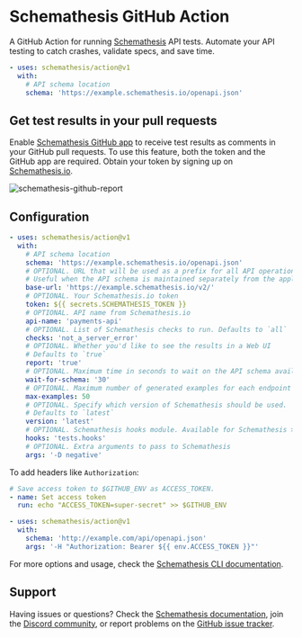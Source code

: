 # Schemathesis GitHub Action

A GitHub Action for running [Schemathesis](https://github.com/schemathesis/schemathesis) API tests. Automate your API testing to catch crashes, validate specs, and save time.

```yaml
- uses: schemathesis/action@v1
  with:
    # API schema location
    schema: 'https://example.schemathesis.io/openapi.json'
```

## Get test results in your pull requests

Enable [Schemathesis GitHub app](https://github.com/apps/schemathesis) to receive test results as comments in your GitHub pull requests. 
To use this feature, both the token and the GitHub app are required. Obtain your token by signing up on [Schemathesis.io](https://app.schemathesis.io/auth/sign-up/?utm_source=gh_action&utm_content=readme).

![schemathesis-github-report](https://github.com/schemathesis/action/assets/1236561/9e5b8826-1a5e-418f-906a-10aaa51acb05)

## Configuration

```yaml
- uses: schemathesis/action@v1
  with:
    # API schema location
    schema: 'https://example.schemathesis.io/openapi.json'
    # OPTIONAL. URL that will be used as a prefix for all API operations.
    # Useful when the API schema is maintained separately from the application.
    base-url: 'https://example.schemathesis.io/v2/'
    # OPTIONAL. Your Schemathesis.io token
    token: ${{ secrets.SCHEMATHESIS_TOKEN }}
    # OPTIONAL. API name from Schemathesis.io
    api-name: 'payments-api'
    # OPTIONAL. List of Schemathesis checks to run. Defaults to `all`
    checks: 'not_a_server_error'
    # OPTIONAL. Whether you'd like to see the results in a Web UI
    # Defaults to `true`
    report: 'true'
    # OPTIONAL. Maximum time in seconds to wait on the API schema availability
    wait-for-schema: '30'
    # OPTIONAL. Maximum number of generated examples for each endpoint
    max-examples: 50
    # OPTIONAL. Specify which version of Schemathesis should be used. 
    # Defaults to `latest`
    version: 'latest'
    # OPTIONAL. Schemathesis hooks module. Available for Schemathesis >= 3.18.5 only
    hooks: 'tests.hooks'
    # OPTIONAL. Extra arguments to pass to Schemathesis
    args: '-D negative'
```

To add headers like `Authorization`:

```yaml
# Save access token to $GITHUB_ENV as ACCESS_TOKEN.
- name: Set access token
  run: echo "ACCESS_TOKEN=super-secret" >> $GITHUB_ENV

- uses: schemathesis/action@v1
  with:
    schema: 'http://example.com/api/openapi.json'
    args: '-H "Authorization: Bearer ${{ env.ACCESS_TOKEN }}"'
```

For more options and usage, check the [Schemathesis CLI documentation](https://schemathesis.readthedocs.io/en/stable/cli.html).

## Support

Having issues or questions? Check the [Schemathesis documentation](https://schemathesis.readthedocs.io/en/stable/), join the [Discord community](https://discord.gg/R9ASRAmHnA), or report problems on the [GitHub issue tracker](https://github.com/schemathesis/action/issues).
